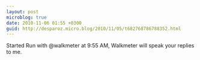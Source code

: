 ```yaml
---
layout: post
microblog: true
date: 2010-11-06 01:55 +0300
guid: http://desparoz.micro.blog/2010/11/05/t682768786788352.html
---
```

Started Run with @walkmeter at 9:55 AM, Walkmeter will speak your replies to me.
